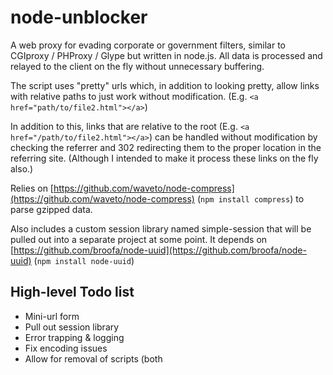 # node-unblocker

A web proxy for evading corporate or government filters, similar to CGIproxy / PHProxy / Glype but written in node.js. All data is processed and relayed to the client on the fly without unnecessary buffering.

The script uses "pretty" urls which, in addition to looking pretty, allow links with relative paths to just work without modification. (E.g. `<a href="path/to/file2.html"></a>`) 

In addition to this, links that are relative to the root (E.g. `<a href="/path/to/file2.html"></a>`) can be handled without modification by checking the referrer and 302 redirecting them to the proper location in the referring site. (Although I intended to make it process these links on the fly also.)

Relies on [https://github.com/waveto/node-compress](https://github.com/waveto/node-compress) (`npm install compress`) to parse gzipped data.

Also includes a custom session library named simple-session that will be pulled out into a separate project at some point. It depends on [https://github.com/broofa/node-uuid](https://github.com/broofa/node-uuid) (`npm install node-uuid`)

## High-level Todo list

* Mini-url form
* Pull out session library
* Error trapping & logging
* Fix encoding issues
* Allow for removal of scripts (both <script /> tags and on*= handlers)

## License
This project and related problems are released under the terms of the [GNU GPL version 3](http://www.gnu.org/licenses/gpl.html)

## Change log

### v0.4 - 2011-4-4
* Added keyword and domain blocklists
* Pulled out configuration into a separate file
* Set up live demo at nodeunblocker.com
* Added "military" theme

### v0.3 - 2011-03-29
* Added support for remote HTTPS servers.
* Created a simple-session library. (The ones I tried were all tied to bigger projects and/or didn't work well)
* Added basic cookie support via sessions.
* Urls that are relative to the root of the site are now processed in both html and css.
* Now only buffers last few characters if a chunk appears to end in the middle of a url.
	
### v0.2 - 2011-03-28
* Added redirect support 
* Added gzip support
* improved filters

### v0.1 - 2011-03-26
* Initial release; basic passthrough and url-fixing functionality
